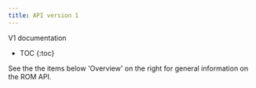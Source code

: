 ```yaml
---
title: API version 1
---
```


V1 documentation

* TOC
{:toc}

See the the items below 'Overview' on the right for general information on the ROM API.